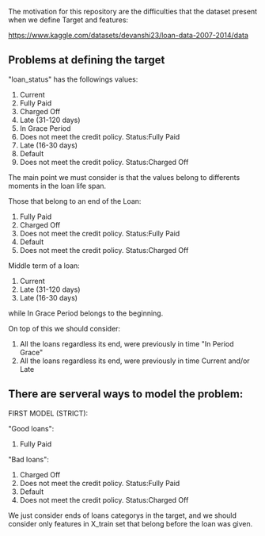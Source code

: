 The motivation for this repository are the difficulties that the dataset present when we define Target and features:

https://www.kaggle.com/datasets/devanshi23/loan-data-2007-2014/data 

## Problems at defining the target

"loan_status" has the followings values: 
<ol>
<li>Current                                                </li>
<li>Fully Paid                                             </li>
<li>Charged Off                                             </li>
<li>Late (31-120 days)                                       </li>
<li>In Grace Period                                          </li>
<li>Does not meet the credit policy. Status:Fully Paid       </li>
<li>Late (16-30 days)                                        </li>
<li>Default                                                   </li>
<li>Does not meet the credit policy. Status:Charged Off       </li>
</ol>

The main point we must consider is that the values belong to differents moments in the loan life span. 

Those that belong to an end of the Loan:
<ol>
<li>Fully Paid                                             </li>
<li>Charged Off                                             </li>
<li>Does not meet the credit policy. Status:Fully Paid       </li>
<li>Default                                                   </li>
<li>Does not meet the credit policy. Status:Charged Off       </li>
</ol>

Middle term of a loan:

<ol>
<li>Current                                                </li>
<li>Late (31-120 days)                                       </li>
<li>Late (16-30 days)                                        </li>
</ol>


while In Grace Period belongs to the beginning. 

On top of this we should consider:

<ol>
<li>All the loans regardless its end, were previously in time "In Period Grace"</li>
<li>All the loans regardless its end, were previously in time Current and/or Late</li>
</ol>

## There are serveral ways to model the problem: 

FIRST MODEL (STRICT): 

"Good loans": 
<ol>
<li>Fully Paid                                             </li>
</ol>

"Bad loans": 

<ol>
<li>Charged Off                                             </li>
<li>Does not meet the credit policy. Status:Fully Paid       </li>
<li>Default                                                   </li>
<li>Does not meet the credit policy. Status:Charged Off       </li>
</ol>

We just consider ends of loans categorys in the target, and we should consider only features in X_train set that belong before
the loan was given.